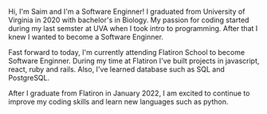 Hi, I'm Saim and I'm a Software Enginner! I graduated from University of Virginia in 2020 with bachelor's in Biology. My passion for coding started during
my last semster at UVA when I took intro to programming. After that I knew I wanted to become a Software Enginner. 

Fast forward to today, I'm currently attending Flatiron School to become Software Enginner. During my time at Flatiron I've built projects in javascript, react, 
ruby and rails. Also, I've learned database such as SQL and PostgreSQL. 

After I graduate from Flatiron in January 2022, I am excited to continue to improve my coding skills and learn new languages such as python. 






<!---
srizvyy/srizvyy is a ✨ special ✨ repository because its `README.md` (this file) appears on your GitHub profile.
You can click the Preview link to take a look at your changes.
--->
